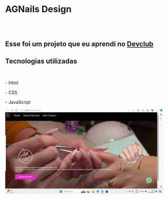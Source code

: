<h1>AGNails Design</h1>
<br>
<br>
<h2>Esse foi um projeto que eu aprendi no <a href="htpps://rodolfomori.com.br/deviclub">Devclub</a></h2>

<h2>Tecnologias utilizadas</h2>
<br>
<P>- Html</P>
<P>- CSS</P>
<P>- JavaScript</P>


<img src="https://github.com/Wagners123/projeto-01-Angelica-Beatriz-Nail/blob/main/img/foto%20site%20agbnails%20.png?raw=true" />
